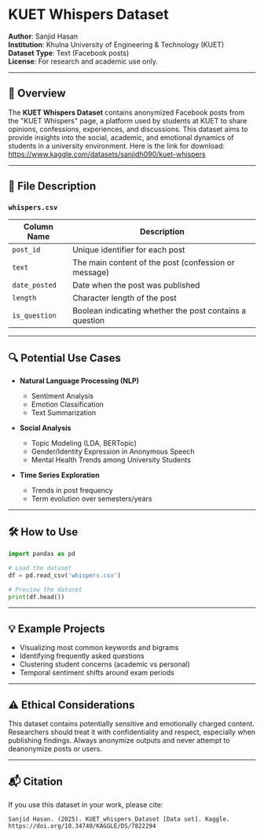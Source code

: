 # KUET Whispers Dataset

**Author**: Sanjid Hasan   
**Institution**: Khulna University of Engineering & Technology (KUET)   
**Dataset Type**: Text (Facebook posts)   
**License**: For research and academic use only.

---

## 📌 Overview

The **KUET Whispers Dataset** contains anonymized Facebook posts from the "KUET Whispers" page, a platform used by students at KUET to share opinions, confessions, experiences, and discussions. This dataset aims to provide insights into the social, academic, and emotional dynamics of students in a university environment. Here is the link for download:
https://www.kaggle.com/datasets/sanjidh090/kuet-whispers

---

## 📂 File Description

### `whispers.csv`

| Column Name   | Description                                             |
| ------------- | ------------------------------------------------------- |
| `post_id`     | Unique identifier for each post                         |
| `text`        | The main content of the post (confession or message)    |
| `date_posted` | Date when the post was published                        |
| `length`      | Character length of the post                            |
| `is_question` | Boolean indicating whether the post contains a question |

---

## 🔍 Potential Use Cases

* **Natural Language Processing (NLP)**

  * Sentiment Analysis
  * Emotion Classification
  * Text Summarization
* **Social Analysis**

  * Topic Modeling (LDA, BERTopic)
  * Gender/Identity Expression in Anonymous Speech
  * Mental Health Trends among University Students
* **Time Series Exploration**

  * Trends in post frequency
  * Term evolution over semesters/years

---

## 🛠 How to Use

```python
import pandas as pd

# Load the dataset
df = pd.read_csv('whispers.csv')

# Preview the dataset
print(df.head())
```

---

## 💡 Example Projects

* Visualizing most common keywords and bigrams
* Identifying frequently asked questions
* Clustering student concerns (academic vs personal)
* Temporal sentiment shifts around exam periods

---

## ⚠️ Ethical Considerations

This dataset contains potentially sensitive and emotionally charged content. Researchers should treat it with confidentiality and respect, especially when publishing findings. Always anonymize outputs and never attempt to deanonymize posts or users.

---

## 📬 Citation

If you use this dataset in your work, please cite:

```
Sanjid Hasan. (2025). KUET_whispers_Dataset [Data set]. Kaggle. https://doi.org/10.34740/KAGGLE/DS/7822294
```


